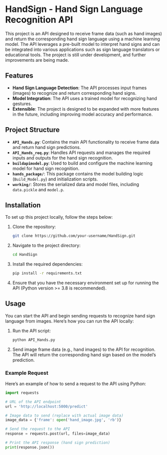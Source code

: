 # HandSign - Hand Sign Language Recognition API

This project is an API designed to receive frame data (such as hand images) and return the corresponding hand sign language using a machine learning model. The API leverages a pre-built model to interpret hand signs and can be integrated into various applications such as sign language translators or educational tools. The project is still under development, and further improvements are being made.

## Features

- **Hand Sign Language Detection**: The API processes input frames (images) to recognize and return corresponding hand signs.
- **Model Integration**: The API uses a trained model for recognizing hand gestures.
- **Extensible**: The project is designed to be expanded with more features in the future, including improving model accuracy and performance.

## Project Structure

- **`API_Hands.py`**: Contains the main API functionality to receive frame data and return hand sign predictions.
- **`API_Hands_req.py`**: Handles API requests and manages the required inputs and outputs for the hand sign recognition.
- **`buildapimodel.py`**: Used to build and configure the machine learning model for hand sign recognition.
- **`hands_package/`**: This package contains the model building logic (`Build_Model.py`) and initialization scripts.
- **`working/`**: Stores the serialized data and model files, including `data.pickle` and `model.p`.

## Installation

To set up this project locally, follow the steps below:

1. Clone the repository:

    ```bash
    git clone https://github.com/your-username/HandSign.git
    ```

2. Navigate to the project directory:

    ```bash
    cd HandSign
    ```

3. Install the required dependencies:

    ```bash
    pip install -r requirements.txt
    ```

4. Ensure that you have the necessary environment set up for running the API (Python version >= 3.8 is recommended).

## Usage

You can start the API and begin sending requests to recognize hand sign language from images. Here’s how you can run the API locally:

1. Run the API script:

    ```bash
    python API_Hands.py
    ```

2. Send image frame data (e.g., hand images) to the API for recognition. The API will return the corresponding hand sign based on the model’s prediction.

### Example Request

Here’s an example of how to send a request to the API using Python:

```python
import requests

# URL of the API endpoint
url = 'http://localhost:5000/predict'

# Image data to send (replace with actual image data)
image_data = {'frame': open('hand_image.jpg', 'rb')}

# Send the request to the API
response = requests.post(url, files=image_data)

# Print the API response (hand sign prediction)
print(response.json())
